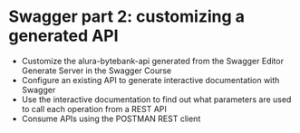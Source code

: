# Swagger part 2: customizing a generated API

- Customize the alura-bytebank-api generated from the Swagger Editor Generate Server in the Swagger Course
- Configure an existing API to generate interactive documentation with Swagger
- Use the interactive documentation to find out what parameters are used to call each operation from a REST API
- Consume APIs using the POSTMAN REST client
